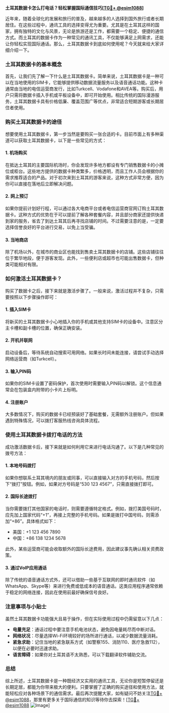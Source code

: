 **土耳其数据卡怎么打电话？轻松掌握国际通信技巧[[TG💪+ @esim1088](https://t.me/s/esim1088)]**

近年来，随着全球化的发展和旅行的普及，越来越多的人选择到国外旅行或者长期居住。在这些过程中，通讯工具的选择变得尤为重要。尤其是在土耳其这样的国家，拥有独特的文化与风景，无论是旅游还是工作，都需要一个稳定、便捷的通信方式。而土耳其的数据卡作为一种常见的通讯工具，不仅能够满足上网需求，还能让你轻松实现国际通话。那么，土耳其数据卡到底如何使用呢？今天就来给大家详细介绍一下。

### 土耳其数据卡的基本概念

首先，让我们先了解一下什么是土耳其数据卡。简单来说，土耳其数据卡是一种可以在当地使用的SIM卡，它能够提供移动数据流量服务以及语音通话功能。这种卡通常由当地的电信运营商发行，比如Turkcell、Vodafone和AVEA等。购买后，用户只需将数据卡插入手机或平板设备中，即可开始使用。相比传统的国际漫游服务，土耳其数据卡具有价格低廉、覆盖范围广等优点，非常适合短期游客或长期居住者使用。

### 购买土耳其数据卡的途径

想要使用土耳其数据卡，第一步当然是要购买一张合适的卡。目前市面上有多种渠道可以获取土耳其数据卡，以下是一些常见的方式：

#### 1. **机场购买**
   在抵达土耳其的主要国际机场时，你会发现许多地方都设有专门销售数据卡的小摊位或柜台。这些地方提供的数据卡种类繁多，价格透明，而且工作人员会根据你的需求推荐适合的产品。对于初次来到土耳其的游客来说，这种方式非常方便，因为你可以直接在落地后立即解决问题。

#### 2. **网上预订**
   如果你提前计划好行程，可以通过各大电商平台或者电信运营商官网订购土耳其数据卡。这种方式的优势在于可以提前了解各种套餐内容，并且部分商家还提供快递到家的服务，省去了到达土耳其后再寻找店铺的时间。不过需要注意的是，一定要选择信誉良好的平台进行交易，以免上当受骗。

#### 3. **当地商店**
   除了机场以外，在城市的商业区也能找到售卖土耳其数据卡的店铺。这些店铺往往位于繁华地段，便于游客发现。此外，一些便利店或超市也可能出售数据卡，但种类可能相对有限。

### 如何激活土耳其数据卡？

购买了数据卡之后，接下来就是激活步骤了。一般来说，激活过程并不复杂，只需要按照以下步骤操作即可：

#### 1. 插入SIM卡
   将新买的土耳其数据卡小心地插入你的手机或其他支持SIM卡的设备中。注意区分主卡槽和副卡槽的位置，确保正确安装。

#### 2. 开机并联网
   启动设备后，等待系统自动搜索可用网络。如果长时间未能连接，请尝试手动选择网络运营商（如Turkcell）。

#### 3. 输入PIN码
   如果你的SIM卡设置了密码保护，首次使用时需要输入PIN码以解锁。这个信息通常会在包装盒内附带的小卡片上标明。

#### 4. 注册账户
   大多数情况下，购买的数据卡已经预装好了基础套餐，无需额外注册账户。但如果遇到特殊情况，可以拨打客服热线咨询具体流程。

### 使用土耳其数据卡拨打电话的方法

成功激活数据卡后，接下来就是如何利用它来进行电话沟通了。以下是几种常见的拨号方法：

#### 1. **本地号码拨打**
   如果你想联系土耳其境内的朋友或同事，可以直接输入对方的手机号码，然后按下“拨打”按钮。例如，如果对方号码是“530 123 4567”，只需直接拨打即可。

#### 2. **国际长途拨打**
   当你需要拨打其他国家的电话时，则需要遵循特定格式。例如，拨打美国号码时，应先加上国家代码“+1”，再接上完整的手机号码。如果是拨打中国号码，则需添加“+86”。具体格式如下：
   - 美国：+1 123 456 7890
   - 中国：+86 138 1234 5678

   此外，某些运营商可能会收取额外的国际长途费用，因此建议事先确认相关资费政策。

#### 3. **通过VoIP应用通话**
   除了传统的语音通话方式外，还可以借助一些基于互联网的即时通讯软件（如WhatsApp、Skype等）来进行免费或低成本的语音通话。这类应用程序通常依赖于稳定的网络连接，因此在使用前最好确保信号良好。

### 注意事项与小贴士

虽然土耳其数据卡功能强大且易于操作，但在实际使用过程中仍需留意以下几点：

- **电量充足**：通话过程中要注意手机电池状态，避免因电量耗尽而中断对话。
- **网络状况**：尽量选择Wi-Fi环境较好的场所进行通话，以减少数据流量消耗。
- **紧急求助**：记住当地的紧急联系方式（如警察155、消防110、医疗急救112），以便在必要时迅速求助。
- **语言障碍**：如果你对土耳其语不太熟悉，可以下载翻译软件辅助交流。

### 总结

综上所述，土耳其数据卡是一种既经济又实用的通讯工具，无论你是短暂停留还是长期定居，都能为你带来极大的便利。只要掌握了正确的购买途径和使用方法，就能轻松应对各种场景下的通信需求。最后再次提醒大家，如有疑问不妨关注[TG💪+ @esim1088](https://t.me/s/esim1088)，那里有更多关于国际通信的知识等待你去探索！[[TG💪+ @esim1088](https://t.me/s/esim1088) ![Image](https://i.postimg.cc/4NQfJmqS/Snipaste-2025-05-13-00-14-12.png)]